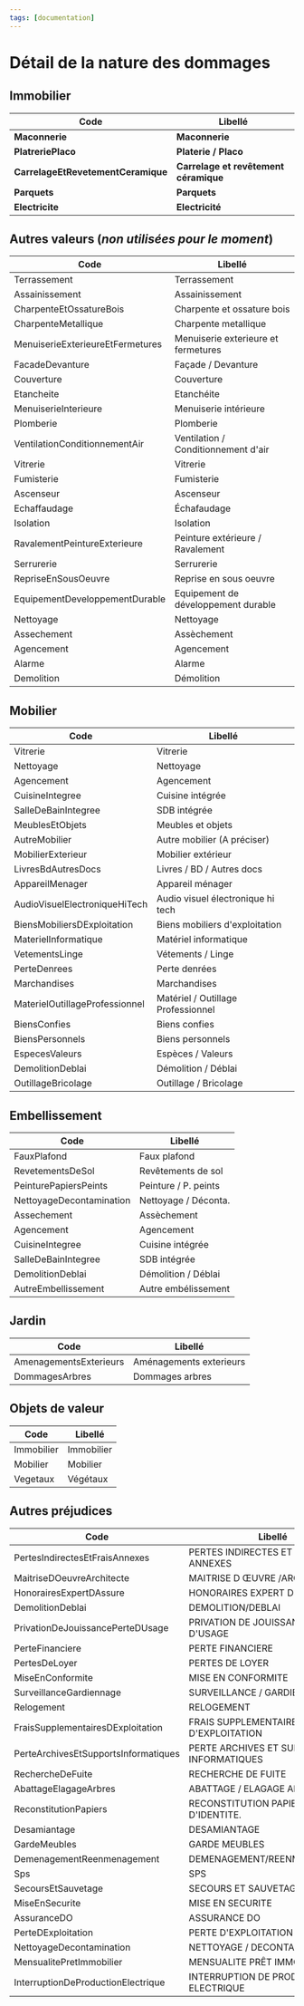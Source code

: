 ```yaml
---
tags: [documentation]
---
```


# Détail de la nature des dommages

<!--
type: tab
title: Immobilier
-->

## Immobilier

| Code                               | Libellé                               |
| ---------------------------------- | ------------------------------------- |
| **Maconnerie**                     | **Maconnerie**                        |
| **PlatreriePlaco**                 | **Platerie / Placo**                  |
| **CarrelageEtRevetementCeramique** | **Carrelage et revêtement céramique** |
| **Parquets**                       | **Parquets**                          |
| **Electricite**                    | **Electricité**                       |

## Autres valeurs (_non utilisées pour le moment_)

| Code                               | Libellé                               |
| ---------------------------------- | ------------------------------------- |
| Terrassement                       | Terrassement                          |
| Assainissement                     | Assainissement                        |
| CharpenteEtOssatureBois            | Charpente et ossature bois            |
| CharpenteMetallique                | Charpente metallique                  |
| MenuiserieExterieureEtFermetures   | Menuiserie exterieure et fermetures   |
| FacadeDevanture                    | Façade / Devanture                    |
| Couverture                         | Couverture                            |
| Etancheite                         | Etanchéite                            |
| MenuiserieInterieure               | Menuiserie intérieure                 |
| Plomberie                          | Plomberie                             |
| VentilationConditionnementAir      | Ventilation / Conditionnement d'air   |
| Vitrerie                           | Vitrerie                              |
| Fumisterie                         | Fumisterie                            |
| Ascenseur                          | Ascenseur                             |
| Echaffaudage                       | Échafaudage                           |
| Isolation                          | Isolation                             |
| RavalementPeintureExterieure       | Peinture extérieure / Ravalement      |
| Serrurerie                         | Serrurerie                            |
| RepriseEnSousOeuvre                | Reprise en sous oeuvre                |
| EquipementDeveloppementDurable     | Equipement de développement durable   |
| Nettoyage                          | Nettoyage                             |
| Assechement                        | Assèchement                           |
| Agencement                         | Agencement                            |
| Alarme                             | Alarme                                |
| Demolition                         | Démolition                            |

<!--
type: tab
title: Mobilier
-->

## Mobilier

| Code                           | Libellé                            |
| ------------------------------ | ---------------------------------- |
| Vitrerie                       | Vitrerie                           |
| Nettoyage                      | Nettoyage                          |
| Agencement                     | Agencement                         |
| CuisineIntegree                | Cuisine intégrée                   |
| SalleDeBainIntegree            | SDB intégrée                       |
| MeublesEtObjets                | Meubles et objets                  |
| AutreMobilier                  | Autre mobilier (A préciser)        |
| MobilierExterieur              | Mobilier extérieur                 |
| LivresBdAutresDocs             | Livres / BD / Autres docs          |
| AppareilMenager                | Appareil ménager                   |
| AudioVisuelElectroniqueHiTech  | Audio visuel électronique hi tech  |
| BiensMobiliersDExploitation    | Biens mobiliers d'exploitation     |
| MaterielInformatique           | Matériel informatique              |
| VetementsLinge                 | Vétements / Linge                  |
| PerteDenrees                   | Perte denrées                      |
| Marchandises                   | Marchandises                       |
| MaterielOutillageProfessionnel | Matériel / Outillage Professionnel |
| BiensConfies                   | Biens confies                      |
| BiensPersonnels                | Biens personnels                   |
| EspecesValeurs                 | Espèces / Valeurs                  |
| DemolitionDeblai               | Démolition / Déblai                |
| OutillageBricolage             | Outillage / Bricolage              |

<!--
type: tab
title: Embellissement
-->

## Embellissement

| Code                     | Libellé              |
| ------------------------ | -------------------- |
| FauxPlafond              | Faux plafond         |
| RevetementsDeSol         | Revêtements de sol   |
| PeinturePapiersPeints    | Peinture / P. peints |
| NettoyageDecontamination | Nettoyage / Déconta. |
| Assechement              | Assèchement          |
| Agencement               | Agencement           |
| CuisineIntegree          | Cuisine intégrée     |
| SalleDeBainIntegree      | SDB intégrée         |
| DemolitionDeblai         | Démolition / Déblai  |
| AutreEmbellissement      | Autre embélissement  |

<!--
type: tab
title: Jardin
-->

## Jardin

| Code                   | Libellé                 |
| ---------------------- | ----------------------- |
| AmenagementsExterieurs | Aménagements exterieurs |
| DommagesArbres         | Dommages arbres         |

<!--
type: tab
title: Objets de valeur
-->

## Objets de valeur

| Code       | Libellé    |
| ---------- | ---------- |
| Immobilier | Immobilier |
| Mobilier   | Mobilier   |
| Vegetaux   | Végétaux   |

<!--
type: tab
title: Autres
-->

## Autres préjudices

| Code                                 | Libellé                                  |
| ------------------------------------ | ---------------------------------------- |
| PertesIndirectesEtFraisAnnexes       | PERTES INDIRECTES ET FRAIS ANNEXES       |
| MaitriseDOeuvreArchitecte            | MAITRISE D ŒUVRE /ARCHITECTE             |
| HonorairesExpertDAssure              | HONORAIRES EXPERT D'ASSURE               |
| DemolitionDeblai                     | DEMOLITION/DEBLAI                        |
| PrivationDeJouissancePerteDUsage     | PRIVATION DE JOUISSANCE / PERTE D'USAGE  |
| PerteFinanciere                      | PERTE FINANCIERE                         |
| PertesDeLoyer                        | PERTES DE LOYER                          |
| MiseEnConformite                     | MISE EN CONFORMITE                       |
| SurveillanceGardiennage              | SURVEILLANCE / GARDIENNAGE               |
| Relogement                           | RELOGEMENT                               |
| FraisSupplementairesDExploitation    | FRAIS SUPPLEMENTAIRES D'EXPLOITATION     |
| PerteArchivesEtSupportsInformatiques | PERTE ARCHIVES ET SUPPORTS INFORMATIQUES |
| RechercheDeFuite                     | RECHERCHE DE FUITE                       |
| AbattageElagageArbres                | ABATTAGE / ELAGAGE ARBRES                |
| ReconstitutionPapiers                | RECONSTITUTION PAPIERS D'IDENTITE.       |
| Desamiantage                         | DESAMIANTAGE                             |
| GardeMeubles                         | GARDE MEUBLES                            |
| DemenagementReenmenagement           | DEMENAGEMENT/REENMENAGEMENT              |
| Sps                                  | SPS                                      |
| SecoursEtSauvetage                   | SECOURS ET SAUVETAGE                     |
| MiseEnSecurite                       | MISE EN SECURITE                         |
| AssuranceDO                          | ASSURANCE DO                             |
| PerteDExploitation                   | PERTE D'EXPLOITATION                     |
| NettoyageDecontamination             | NETTOYAGE / DECONTAMINATION              |
| MensualitePretImmobilier             | MENSUALITE PRÊT IMMOBILIER               |
| InterruptionDeProductionElectrique   | INTERRUPTION DE PRODUCTION ELECTRIQUE    |

<!-- type: tab-end -->
